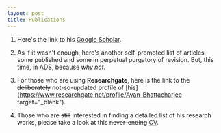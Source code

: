 ```yaml
---
layout: post
title: Publications
---
```


1. Here's the link to his [Google Scholar](https://scholar.google.com/citations?hl=en&user=mBT1-hwAAAAJ&view_op=list_works).
2. As if it wasn't enough, here's another ~~self-promoted~~ list of articles, some published and some in perpetual purgatory of revision. But, this time, in [ADS](https://ui.adsabs.harvard.edu/public-libraries/HSdfai8rQSS6QnpJAK52_A), because *why not*. 
3. For those who are using __Researchgate__, here is the link to the ~~deliberately~~ not-so-updated profile of [his](https://www.researchgate.net/profile/Ayan-Bhattacharjee target="_blank").

4. Those who are ~~still~~ interested in finding a detailed list of his research works, please take a look at this ~~never-ending~~ [CV](CV_AB_2024_NEW_3page.pdf).
